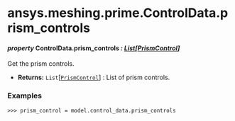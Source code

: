<a id="ansys-meshing-prime-controldata-prism-controls"></a>

# ansys.meshing.prime.ControlData.prism_controls

<a id="ansys.meshing.prime.ControlData.prism_controls"></a>

#### *property* ControlData.prism_controls *: [List](https://docs.python.org/3.11/library/typing.html#typing.List)[[PrismControl](ansys.meshing.prime.PrismControl.md#ansys.meshing.prime.PrismControl)]*

Get the prism controls.

* **Returns:**
  `List`[[`PrismControl`](ansys.meshing.prime.PrismControl.md#ansys.meshing.prime.PrismControl)]
  : List of prism controls.

### Examples

```pycon
>>> prism_control = model.control_data.prism_controls
```

<!-- !! processed by numpydoc !! -->
